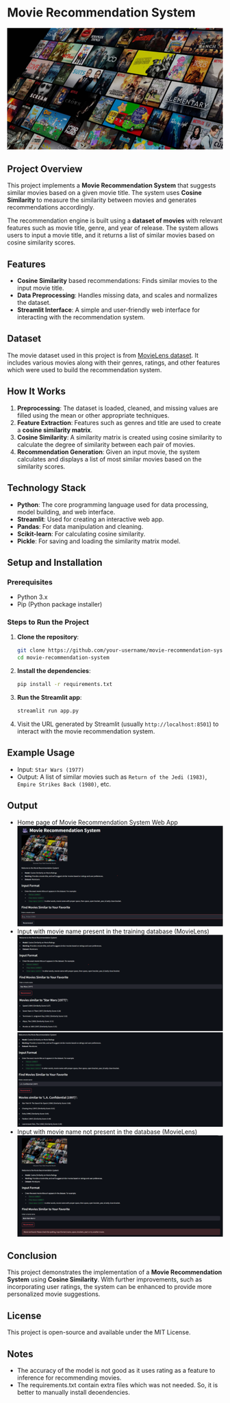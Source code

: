 # Movie Recommendation System

![Movie Banner](images/netflix-image.jpg)

## Project Overview

This project implements a **Movie Recommendation System** that suggests similar movies based on a given movie title. The system uses **Cosine Similarity** to measure the similarity between movies and generates recommendations accordingly. 

The recommendation engine is built using a **dataset of movies** with relevant features such as movie title, genre, and year of release. The system allows users to input a movie title, and it returns a list of similar movies based on cosine similarity scores.

## Features

- **Cosine Similarity** based recommendations: Finds similar movies to the input movie title.
- **Data Preprocessing**: Handles missing data, and scales and normalizes the dataset.
- **Streamlit Interface**: A simple and user-friendly web interface for interacting with the recommendation system.

## Dataset

The movie dataset used in this project is from [MovieLens dataset]([https://grouplens.org/datasets/movielens/](https://www.kaggle.com/datasets/prajitdatta/movielens-100k-dataset)). It includes various movies along with their genres, ratings, and other features which were used to build the recommendation system.

## How It Works

1. **Preprocessing**: The dataset is loaded, cleaned, and missing values are filled using the mean or other appropriate techniques.
2. **Feature Extraction**: Features such as genres and title are used to create a **cosine similarity matrix**.
3. **Cosine Similarity**: A similarity matrix is created using cosine similarity to calculate the degree of similarity between each pair of movies.
4. **Recommendation Generation**: Given an input movie, the system calculates and displays a list of most similar movies based on the similarity scores.

## Technology Stack

- **Python**: The core programming language used for data processing, model building, and web interface.
- **Streamlit**: Used for creating an interactive web app.
- **Pandas**: For data manipulation and cleaning.
- **Scikit-learn**: For calculating cosine similarity.
- **Pickle**: For saving and loading the similarity matrix model.

## Setup and Installation

### Prerequisites
- Python 3.x
- Pip (Python package installer)

### Steps to Run the Project

1. **Clone the repository**:
    ```bash
    git clone https://github.com/your-username/movie-recommendation-system.git
    cd movie-recommendation-system
    ```

2. **Install the dependencies**:
    ```bash
    pip install -r requirements.txt
    ```

3. **Run the Streamlit app**:
    ```bash
    streamlit run app.py
    ```

4. Visit the URL generated by Streamlit (usually `http://localhost:8501`) to interact with the movie recommendation system.

## Example Usage

- Input: `Star Wars (1977)`
- Output: A list of similar movies such as `Return of the Jedi (1983)`, `Empire Strikes Back (1980)`, etc.

## Output
- Home page of Movie Recommendation System Web App
![Home page of the app](images/Streamlit1.png)
- Input with movie name present in the training database (MovieLens)
![With correct input Movie name](images/Streamlit2.png)
![With correct input Movie name](images/Streamlit3.png)
- Input with movie name not present in the database  (MovieLens)
![With incorrect input](images/Streamlit4.png)

## Conclusion

This project demonstrates the implementation of a **Movie Recommendation System** using **Cosine Similarity**. With further improvements, such as incorporating user ratings, the system can be enhanced to provide more personalized movie suggestions.

## License

This project is open-source and available under the MIT License.

## Notes
- The accuracy of the model is not good as it uses rating as a feature to inference for recommending movies.
- The requirements.txt contain extra files which was not needed. So, it is better to manually install deoendencies. 
